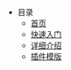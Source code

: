 - 目录
  - [首页](README.md)
  - [快速入门](poc/tutorial.md)
  - [详细介绍](poc/detail.md)
  - [插件模版](poc/template.md)
